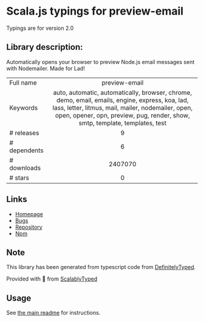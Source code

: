 
# Scala.js typings for preview-email

Typings are for version 2.0

## Library description:
Automatically opens your browser to preview Node.js email messages sent with Nodemailer. Made for Lad!

|                    |                 |
| ------------------ | :-------------: |
| Full name          | preview-email |
| Keywords           | auto, automatic, automatically, browser, chrome, demo, email, emails, engine, express, koa, lad, lass, letter, litmus, mail, mailer, nodemailer, open, open, opener, opn, preview, pug, render, show, smtp, template, templates, test |
| # releases         | 9 |
| # dependents       | 6 |
| # downloads        | 2407070 |
| # stars            | 0 |

## Links
- [Homepage](https://github.com/niftylettuce/preview-email)
- [Bugs](https://github.com/niftylettuce/preview-email/issues)
- [Repository](https://github.com/niftylettuce/preview-email)
- [Npm](https://www.npmjs.com/package/preview-email)
    


## Note
This library has been generated from typescript code from [DefinitelyTyped](https://definitelytyped.org).

Provided with :purple_heart: from [ScalablyTyped](https://github.com/oyvindberg/ScalablyTyped)

## Usage
See [the main readme](../../readme.md) for instructions.


